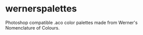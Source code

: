 # wernerspalettes
Photoshop compatible .aco color palettes made from Werner's Nomenclature of Colours.
